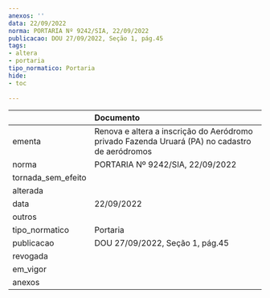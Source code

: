 ```yaml
---
anexos: ''
data: 22/09/2022
norma: PORTARIA Nº 9242/SIA, 22/09/2022
publicacao: DOU 27/09/2022, Seção 1, pág.45
tags:
- altera
- portaria
tipo_normatico: Portaria
hide: 
- toc 
 
---
```


|                    | Documento                                                                                      |
|:-------------------|:-----------------------------------------------------------------------------------------------|
| ementa             | Renova e altera a inscrição do Aeródromo privado Fazenda Uruará (PA) no cadastro de aeródromos |
| norma              | PORTARIA Nº 9242/SIA, 22/09/2022                                                               |
| tornada_sem_efeito |                                                                                                |
| alterada           |                                                                                                |
| data               | 22/09/2022                                                                                     |
| outros             |                                                                                                |
| tipo_normatico     | Portaria                                                                                       |
| publicacao         | DOU 27/09/2022, Seção 1, pág.45                                                                |
| revogada           |                                                                                                |
| em_vigor           |                                                                                                |
| anexos             |                                                                                                |